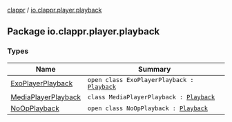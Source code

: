 [clappr](../index.md) / [io.clappr.player.playback](./index.md)

## Package io.clappr.player.playback

### Types

| Name | Summary |
|---|---|
| [ExoPlayerPlayback](-exo-player-playback/index.md) | `open class ExoPlayerPlayback : `[`Playback`](../io.clappr.player.components/-playback/index.md) |
| [MediaPlayerPlayback](-media-player-playback/index.md) | `class MediaPlayerPlayback : `[`Playback`](../io.clappr.player.components/-playback/index.md) |
| [NoOpPlayback](-no-op-playback/index.md) | `open class NoOpPlayback : `[`Playback`](../io.clappr.player.components/-playback/index.md) |
